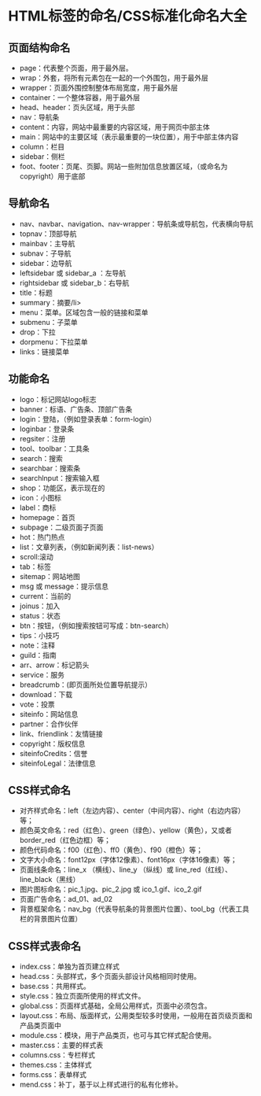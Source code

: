 # HTML标签的命名/CSS标准化命名大全

## 页面结构命名

- page：代表整个页面，用于最外层。
- wrap：外套，将所有元素包在一起的一个外围包，用于最外层
- wrapper：页面外围控制整体布局宽度，用于最外层
- container：一个整体容器，用于最外层
- head、header：页头区域，用于头部
- nav：导航条
- content：内容，网站中最重要的内容区域，用于网页中部主体
- main：网站中的主要区域（表示最重要的一块位置），用于中部主体内容
- column：栏目
- sidebar：侧栏
- foot、footer：页尾、页脚。网站一些附加信息放置区域，（或命名为copyright）用于底部

## 导航命名

- nav、navbar、navigation、nav-wrapper：导航条或导航包，代表横向导航
- topnav：顶部导航
- mainbav：主导航
- subnav：子导航
- sidebar：边导航
- leftsidebar 或 sidebar_a ：左导航
- rightsidebar 或 sidebar_b：右导航
- title：标题
- summary：摘要/li>
- menu：菜单。区域包含一般的链接和菜单
- submenu：子菜单
- drop：下拉
- dorpmenu：下拉菜单
- links：链接菜单

## 功能命名

- logo：标记网站logo标志
- banner：标语、广告条、顶部广告条
- login：登陆，（例如登录表单：form-login）
- loginbar：登录条
- regsiter：注册
- tool、toolbar：工具条
- search：搜索
- searchbar：搜索条
- searchlnput：搜索输入框
- shop：功能区，表示现在的
- icon：小图标
- label：商标
- homepage：首页
- subpage：二级页面子页面
- hot：热门热点
- list：文章列表，（例如新闻列表：list-news）
- scroll:滚动
- tab：标签
- sitemap：网站地图
- msg 或 message：提示信息
- current：当前的
- joinus：加入
- status：状态
- btn：按钮，（例如搜索按钮可写成：btn-search）
- tips：小技巧
- note：注释
- guild：指南
- arr、arrow：标记箭头
- service：服务
- breadcrumb：(即页面所处位置导航提示）
- download：下载
- vote：投票
- siteinfo：网站信息
- partner：合作伙伴
- link、friendlink：友情链接
- copyright：版权信息
- siteinfoCredits：信誉
- siteinfoLegal：法律信息

## CSS样式命名

- 对齐样式命名：left（左边内容）、center（中间内容）、right（右边内容）等；
- 颜色英文命名：red（红色）、green（绿色）、yellow（黄色），又或者border_red（红色边框）等；
- 颜色代码命名：f00（红色）、ff0（黄色）、f90（橙色）等；
- 文字大小命名：font12px（字体12像素）、font16px（字体16像素）等；
- 页面线条命名：line_x （横线）、line_y （纵线）或 line_red（红线）、line_black（黑线）
- 图片图标命名：pic_1.jpg、pic_2.jpg 或 ico_1.gif、ico_2.gif
- 页面广告命名：ad_01、ad_02
- 背景框架命名：nav_bg（代表导航条的背景图片位置）、tool_bg（代表工具栏的背景图片位置）

## CSS样式表命名

- index.css：单独为首页建立样式
- head.css：头部样式，多个页面头部设计风格相同时使用。
- base.css：共用样式。
- style.css：独立页面所使用的样式文件。
- global.css：页面样式基础，全局公用样式，页面中必须包含。
- layout.css：布局、版面样式，公用类型较多时使用，一般用在首页级页面和产品类页面中
- module.css：模块，用于产品类页，也可与其它样式配合使用。
- master.css：主要的样式表
- columns.css：专栏样式
- themes.css：主体样式
- forms.css：表单样式
- mend.css：补丁，基于以上样式进行的私有化修补。